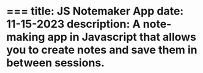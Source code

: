 === 
title: JS Notemaker App
date: 11-15-2023
description: A note-making app in Javascript that allows you to create notes and save them in between sessions.
=== 